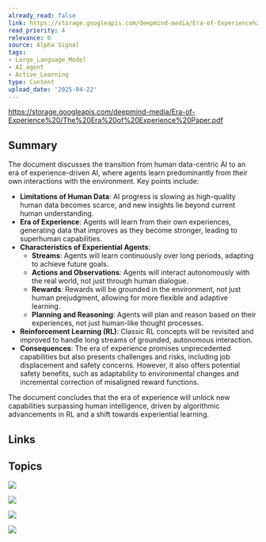 ```yaml
---
already_read: false
link: https://storage.googleapis.com/deepmind-media/Era-of-Experience%20/The%20Era%20of%20Experience%20Paper.pdf
read_priority: 4
relevance: 0
source: Alpha Signal
tags:
- Large_Language_Model
- AI_agent
- Active_Learning
type: Content
upload_date: '2025-04-22'
---
```


https://storage.googleapis.com/deepmind-media/Era-of-Experience%20/The%20Era%20of%20Experience%20Paper.pdf
## Summary

The document discusses the transition from human data-centric AI to an era of experience-driven AI, where agents learn predominantly from their own interactions with the environment. Key points include:

- **Limitations of Human Data**: AI progress is slowing as high-quality human data becomes scarce, and new insights lie beyond current human understanding.
- **Era of Experience**: Agents will learn from their own experiences, generating data that improves as they become stronger, leading to superhuman capabilities.
- **Characteristics of Experiential Agents**:
  - **Streams**: Agents will learn continuously over long periods, adapting to achieve future goals.
  - **Actions and Observations**: Agents will interact autonomously with the real world, not just through human dialogue.
  - **Rewards**: Rewards will be grounded in the environment, not just human prejudgment, allowing for more flexible and adaptive learning.
  - **Planning and Reasoning**: Agents will plan and reason based on their experiences, not just human-like thought processes.
- **Reinforcement Learning (RL)**: Classic RL concepts will be revisited and improved to handle long streams of grounded, autonomous interaction.
- **Consequences**: The era of experience promises unprecedented capabilities but also presents challenges and risks, including job displacement and safety concerns. However, it also offers potential safety benefits, such as adaptability to environmental changes and incremental correction of misaligned reward functions.

The document concludes that the era of experience will unlock new capabilities surpassing human intelligence, driven by algorithmic advancements in RL and a shift towards experiential learning.
## Links


## Topics

![](topics/Concept/World%20Models)

![](topics/Concept/Temporal%20Abstraction)

![](topics/Concept/Grounded%20Rewards)

![](topics/Concept/Reinforcement%20Learning)